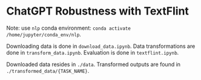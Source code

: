 # ChatGPT Robustness with TextFlint

Note: use `nlp` conda environment: `conda activate /home/jupyter/conda_env/nlp`.

Downloading data is done in `download_data.ipynb`. Data transformations are done in `transform_data.ipynb`. Evaluation is done in `textflint.ipynb`. 

Downloaded data resides in `./data`. Transformed outputs are found in `./transformed_data/{TASK_NAME}`.

